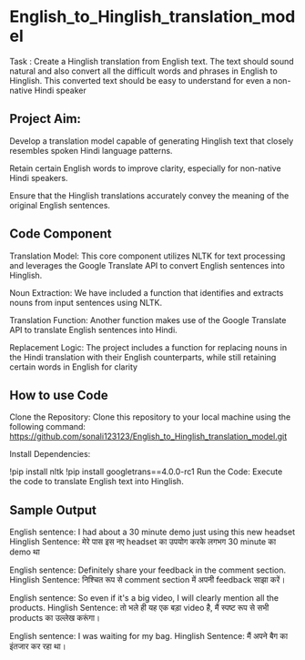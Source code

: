 # English_to_Hinglish_translation_model

Task : Create a Hinglish translation from English text. The text should sound natural and also
convert all the difficult words and phrases in English to Hinglish. This converted text should
be easy to understand for even a non-native Hindi speaker

## Project Aim:
 Develop a translation model capable of generating Hinglish text that closely resembles spoken Hindi language patterns.

Retain certain English words to improve clarity, especially for non-native Hindi speakers.

Ensure that the Hinglish translations accurately convey the meaning of the original English sentences.

## Code Component
Translation Model: This core component utilizes NLTK for text processing and leverages the Google Translate API to convert English sentences into Hinglish.

Noun Extraction: We have included a function that identifies and extracts nouns from input sentences using NLTK.

Translation Function: Another function makes use of the Google Translate API to translate English sentences into Hindi.

Replacement Logic: The project includes a function for replacing nouns in the Hindi translation with their English counterparts, while still retaining certain words in English for clarity

## How to use Code
Clone the Repository: Clone this repository to your local machine using the following command:
https://github.com/sonali123123/English_to_Hinglish_translation_model.git

Install Dependencies: 

!pip install nltk
!pip install googletrans==4.0.0-rc1
Run the Code: Execute the code to translate English text into Hinglish. 

## Sample Output

English sentence: I had about a 30 minute demo just using this new headset
Hinglish Sentence: मेरे पास इस नए headset का उपयोग करके लगभग 30 minute का demo था

English sentence: Definitely share your feedback in the comment section.
Hinglish Sentence: निश्चित रूप से comment section में अपनी feedback साझा करें।

English sentence:  So even if it's a big video, I will clearly mention all the products.
Hinglish Sentence: तो भले ही यह एक बड़ा video है, मैं स्पष्ट रूप से सभी products का उल्लेख करूंगा।

English sentence:  I was waiting for my bag.
Hinglish Sentence: मैं अपने बैग का इंतजार कर रहा था।
